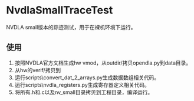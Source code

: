 # NvdlaSmallTraceTest
NVDLA small版本的踪迹测试，用于在裸机环境下运行。

## 使用
1. 按照NVDLA官方文档生成hw vmod，从outdir/拷贝opendla.py到data目录。
2. 从hw的verif/拷贝到
3. 运行scripts\convert_dat_2_arrays.py生成数据数组相关代码。
4. 运行scripts\nvdla_registers.py生成寄存器定义相关代码。
5. 将所有.h和.c以及nv_small目录拷贝到工程目录，编译运行。

